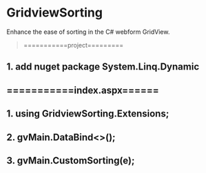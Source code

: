 # GridviewSorting
Enhance the ease of sorting in the C# webform GridView.
> ===========project=========
## 1. add nuget package System.Linq.Dynamic
## ===========index.aspx======
## 1. using GridviewSorting.Extensions;
## 2. gvMain.DataBind<<Employee>>();
## 3. gvMain.CustomSorting(e);
